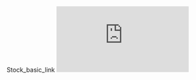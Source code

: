 Stock_basic_link
![Lint for streamlit cloud ](https://share.streamlit.io/gunjanak/streamlit/main/stock_basic/stock.py)
